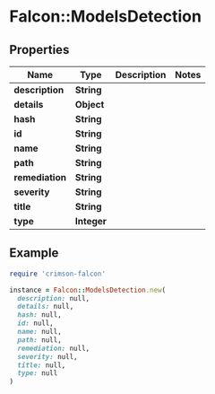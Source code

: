 # Falcon::ModelsDetection

## Properties

| Name | Type | Description | Notes |
| ---- | ---- | ----------- | ----- |
| **description** | **String** |  |  |
| **details** | **Object** |  |  |
| **hash** | **String** |  |  |
| **id** | **String** |  |  |
| **name** | **String** |  |  |
| **path** | **String** |  |  |
| **remediation** | **String** |  |  |
| **severity** | **String** |  |  |
| **title** | **String** |  |  |
| **type** | **Integer** |  |  |

## Example

```ruby
require 'crimson-falcon'

instance = Falcon::ModelsDetection.new(
  description: null,
  details: null,
  hash: null,
  id: null,
  name: null,
  path: null,
  remediation: null,
  severity: null,
  title: null,
  type: null
)
```

